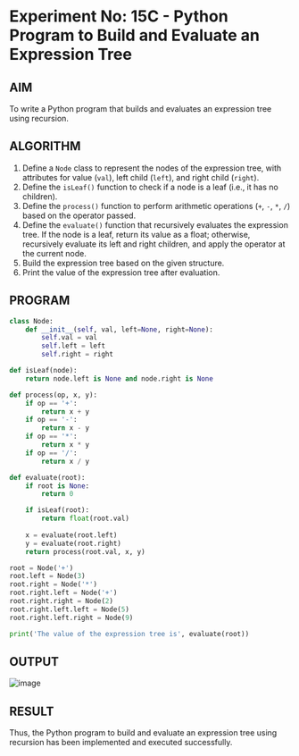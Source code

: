 # Experiment No: 15C - Python Program to Build and Evaluate an Expression Tree

## AIM  
To write a Python program that builds and evaluates an expression tree using recursion.

## ALGORITHM  
1. Define a `Node` class to represent the nodes of the expression tree, with attributes for value (`val`), left child (`left`), and right child (`right`).
2. Define the `isLeaf()` function to check if a node is a leaf (i.e., it has no children).
3. Define the `process()` function to perform arithmetic operations (`+`, `-`, `*`, `/`) based on the operator passed.
4. Define the `evaluate()` function that recursively evaluates the expression tree. If the node is a leaf, return its value as a float; otherwise, recursively evaluate its left and right children, and apply the operator at the current node.
5. Build the expression tree based on the given structure.
6. Print the value of the expression tree after evaluation.

## PROGRAM
```python
class Node:
    def __init__(self, val, left=None, right=None):
        self.val = val
        self.left = left
        self.right = right

def isLeaf(node):
    return node.left is None and node.right is None

def process(op, x, y):
    if op == '+':
        return x + y
    if op == '-':
        return x - y
    if op == '*':
        return x * y
    if op == '/':
        return x / y

def evaluate(root):
    if root is None:
        return 0

    if isLeaf(root):
        return float(root.val)
    
    x = evaluate(root.left)
    y = evaluate(root.right)
    return process(root.val, x, y)

root = Node('+')
root.left = Node(3)
root.right = Node('*')
root.right.left = Node('+')
root.right.right = Node(2)
root.right.left.left = Node(5)
root.right.left.right = Node(9)

print('The value of the expression tree is', evaluate(root))

```

## OUTPUT
![image](https://github.com/user-attachments/assets/9d09e700-a059-4dd3-aa7e-a01cdb96ddf5)

## RESULT
Thus, the Python program to build and evaluate an expression tree using recursion has been implemented and executed successfully.
